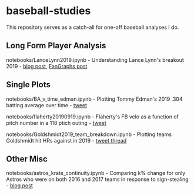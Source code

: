 # baseball-studies

This repository serves as a catch-all for one-off baseball analyses I do.


## Long Form Player Analysis

notebooks/LanceLynn2019.ipynb - Understanding Lance Lynn's breakout 2019 - [blog post](http://tylerjamesburch.com/blog/baseball/lance-lynn), [FanGraphs post](https://community.fangraphs.com/evaluating-lance-lynns-unexpected-2019/)

## Single Plots

notebooks/BA_v_time_edman.ipynb - Plotting Tommy Edman's 2019 .304 batting average over time - [tweet](https://twitter.com/TylerJBurch/status/1178431787061645312?ref_src=twsrc%5Etfw%7Ctwcamp%5Etweetembed%7Ctwterm%5E1178431787061645312%7Ctwgr%5E)

notebooks/flaherty20190919.ipynb - Flaherty's FB velo as a function of pitch number in a 118 ptich outing - [tweet](https://twitter.com/TylerJBurch/status/1175103060470882304?ref_src=twsrc%5Etfw%7Ctwcamp%5Etweetembed%7Ctwterm%5E1175103060470882304%7Ctwgr%5E)

notebooks/Goldshmidt2019_team_breakdown.ipynb - Plotting teams Goldshmidt hit HRs against in 2019 - [tweet thread](https://twitter.com/TylerJBurch/status/1172870423438069761?ref_src=twsrc%5Etfw%7Ctwcamp%5Etweetembed%7Ctwterm%5E1172870423438069761%7Ctwgr%5E&)



## Other Misc

notebooks/astros_krate_continuity.ipynb - Comparing k% change for only Astros who were on both 2016 and 2017 teams in response to sign-stealing - [blog post](http://tylerjamesburch.com/blog/baseball/astros_signs_continuity)



